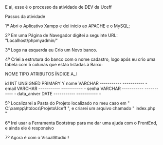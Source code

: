 E ai, esse é o processo da atividade de DEV da Uceff

Passos da atividade 

1º  Abri o Aplicativo Xampp e dei inicio ao APACHE e o MySQL;

2º  Em uma Página de Navegador digitei a seguinte URL: "Localhost/phpmyadmin/"

3º  Logo na esquerda eu Crio um Novo banco.

4º Criei a estrutura do banco com o nome cadastro, logo após eu crio uma tabela com 5 colunas que estão listadas à Baixo:

NOME			TIPO		ATRIBUTOS		ÍNDICE		A_I

id 			    INT		    UNSIGNED		PRIMARY	     Y
nome			VARCHAR	    -----------	   -----------	 -
email			VARCHAR 	-----------	   -----------	 -
senha			VARCHAR	    -----------	   -----------	 -
data_aniver 	DATE		-----------	   -----------	 -


5º  Localizarei a Pasta do Projeto localizado no meu caso em " C:\xampp\htdocs\ProjetoUceff ", e criarei um arquivo chamado " index.php "

6º  Irei usar a Ferramenta Bootstrap para me dar uma ajuda com o FrontEnd, e ainda ele é responsivo

7º  Agora é com o VisualStudio ! 